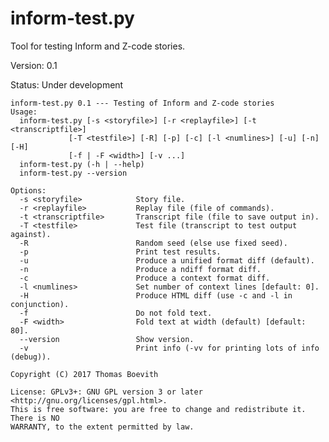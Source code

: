 # inform-test.py
Tool for testing Inform and Z-code stories.

Version: 0.1

Status: Under development

    inform-test.py 0.1 --- Testing of Inform and Z-code stories
    Usage:
      inform-test.py [-s <storyfile>] [-r <replayfile>] [-t <transcriptfile>]
                 [-T <testfile>] [-R] [-p] [-c] [-l <numlines>] [-u] [-n] [-H]
                 [-f | -F <width>] [-v ...]
      inform-test.py (-h | --help)
      inform-test.py --version

    Options:
      -s <storyfile>            Story file.
      -r <replayfile>           Replay file (file of commands).
      -t <transcriptfile>       Transcript file (file to save output in).
      -T <testfile>             Test file (transcript to test output against).
      -R                        Random seed (else use fixed seed).
      -p                        Print test results.
      -u                        Produce a unified format diff (default).
      -n                        Produce a ndiff format diff.
      -c                        Produce a context format diff.
      -l <numlines>             Set number of context lines [default: 0].
      -H                        Produce HTML diff (use -c and -l in conjunction).
      -f                        Do not fold text.
      -F <width>                Fold text at width (default) [default: 80].
      --version                 Show version.
      -v                        Print info (-vv for printing lots of info (debug)).

    Copyright (C) 2017 Thomas Boevith

    License: GPLv3+: GNU GPL version 3 or later <http://gnu.org/licenses/gpl.html>.
    This is free software: you are free to change and redistribute it. There is NO
    WARRANTY, to the extent permitted by law.


